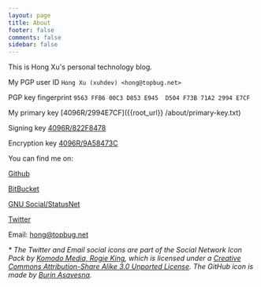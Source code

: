 ```yaml
---
layout: page
title: About
footer: false
comments: false
sidebar: false
---
```


This is Hong Xu's personal technology blog.

My PGP user ID `Hong Xu (xuhdev) <hong@topbug.net>`

PGP key fingerprint `9563 FFB6 00C3 D853 E945  D504 F73B 71A2 2994 E7CF`

My primary key [4096R/2994E7CF]({{root_url}} /about/primary-key.txt)

Signing key [4096R/822F8478]({{root_url}}/about/822F8478.txt)

Encryption key [4096R/9A58473C]({{root_url}}/about/9A58473C.txt)

You can find me on:

[Github](https://github.com/xuhdev)

[BitBucket](https://bitbucket.org/xuhdev)

[GNU Social/StatusNet](https://status.topbug.net)

[Twitter](http://twitter.com/#!/xuhdev)


Email: [hong@topbug.net](mailto:hong@topbug.net "Hong Xu <hong@topbug.net>")


_* The Twitter and Email social icons are part of the Social Network Icon Pack
by [Komodo Media, Rogie King](http://komodomedia.com/), which is licensed under
a
[Creative Commons Attribution-Share Alike 3.0 Unported License](http://creativecommons.org/licenses/by-sa/3.0/).
The GitHub icon is made by [Burin Asavesna](http://helloburin.com/)._
